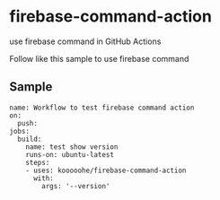# firebase-command-action
use firebase command in GitHub Actions

Follow like this sample to use firebase command
## Sample
```
name: Workflow to test firebase command action
on:
  push:
jobs:
  build:
    name: test show version
    runs-on: ubuntu-latest
    steps:
    - uses: kooooohe/firebase-command-action
      with:
        args: '--version'
```
